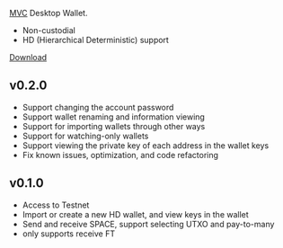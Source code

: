 [MVC](https://www.microvisionchain.com/) Desktop Wallet.

- Non-custodial
- HD (Hierarchical Deterministic) support

[Download](https://github.com/gitzhou/vision-box/releases/latest)

## v0.2.0

- Support changing the account password
- Support wallet renaming and information viewing
- Support for importing wallets through other ways
- Support for watching-only wallets
- Support viewing the private key of each address in the wallet keys
- Fix known issues, optimization, and code refactoring

## v0.1.0

- Access to Testnet
- Import or create a new HD wallet, and view keys in the wallet
- Send and receive SPACE, support selecting UTXO and pay-to-many
- only supports receive FT
